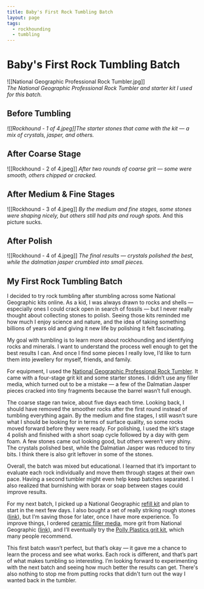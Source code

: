 ```yaml
---
title: Baby's First Rock Tumbling Batch
layout: page
tags:
  - rockhounding
  - tumbling
---
```

# Baby's First Rock Tumbling Batch  
![[National Geographic Professional Rock Tumbler.jpg]]  
*The National Geographic Professional Rock Tumbler and starter kit I used for this batch.*  

## Before Tumbling
*![[Rockhound - 1 of 4.jpeg]]The starter stones that came with the kit — a mix of crystals, jasper, and others.*  

## After Coarse Stage
  ![[Rockhound - 2 of 4.jpeg]]
*After two rounds of coarse grit — some were smooth, others chipped or cracked.*  

## After Medium & Fine Stages
![[Rockhound - 3 of 4.jpeg]]
*By the medium and fine stages, some stones were shaping nicely, but others still had pits and rough spots.* And this picture sucks.

## After Polish
![[Rockhound - 4 of 4.jpeg]]
*The final results — crystals polished the best, while the dalmatian jasper crumbled into small pieces.*  

## My First Rock Tumbling Batch

I decided to try rock tumbling after stumbling across some National Geographic kits online. As a kid, I was always drawn to rocks and shells — especially ones I could crack open in search of fossils — but I never really thought about collecting stones to polish. Seeing those kits reminded me how much I enjoy science and nature, and the idea of taking something billions of years old and giving it new life by polishing it felt fascinating.

My goal with tumbling is to learn more about rockhounding and identifying rocks and minerals. I want to understand the process well enough to get the best results I can. And once I find some pieces I really love, I’d like to turn them into jewellery for myself, friends, and family.

For equipment, I used the [National Geographic Professional Rock Tumbler](https://www.amazon.ca/NATIONAL-GEOGRAPHIC-Professional-Rock-Tumbler/dp/B086Z83SV5/ref=sr17). It came with a four-stage grit kit and some starter stones. I didn’t use any filler media, which turned out to be a mistake — a few of the Dalmatian Jasper pieces cracked into tiny fragments because the barrel wasn’t full enough.

The coarse stage ran twice, about five days each time. Looking back, I should have removed the smoother rocks after the first round instead of tumbling everything again. By the medium and fine stages, I still wasn’t sure what I should be looking for in terms of surface quality, so some rocks moved forward before they were ready. For polishing, I used the kit’s stage 4 polish and finished with a short soap cycle followed by a day with gem foam. A few stones came out looking good, but others weren’t very shiny. The crystals polished best, while the Dalmatian Jasper was reduced to tiny bits. I think there is also grit leftover in some of the stones.

Overall, the batch was mixed but educational. I learned that it’s important to evaluate each rock individually and move them through stages at their own pace. Having a second tumbler might even help keep batches separated. I also realized that burnishing with borax or soap between stages could improve results.

For my next batch, I picked up a National Geographic [refill kit](https://www.amazon.ca/dp/B07H7WFWYT) and plan to start in the next few days. I also bought a set of really striking rough stones ([link](https://www.amazon.ca/dp/B07VZDCPQG)), but I’m saving those for later, once I have more experience. To improve things, I ordered [ceramic filler media](https://www.amazon.ca/dp/B0DFWYF6JT), more grit from National Geographic ([link](https://www.amazon.ca/National-Geographic-Tumbler-Polish-Refill/dp/B0DTWQGB91/ref=sr15)), and I’ll eventually try the [Polly Plastics grit kit](https://www.amazon.ca/Polly-Plastics-Tumbler-Tumbling-Resealable/dp/B01MTEB7SA/ref=sr14), which many people recommend.

This first batch wasn’t perfect, but that’s okay — it gave me a chance to learn the process and see what works. Each rock is different, and that’s part of what makes tumbling so interesting. I’m looking forward to experimenting with the next batch and seeing how much better the results can get. There's also nothing to stop me from putting rocks that didn't turn out the way I wanted back in the tumbler.
